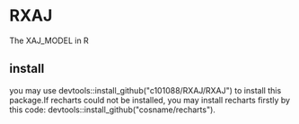 # RXAJ
The XAJ_MODEL in R
## install
you may use devtools::install_github("c101088/RXAJ/RXAJ") to install this package.If recharts could not be installed, you may install recharts firstly by this code: devtools::install_github("cosname/recharts").
